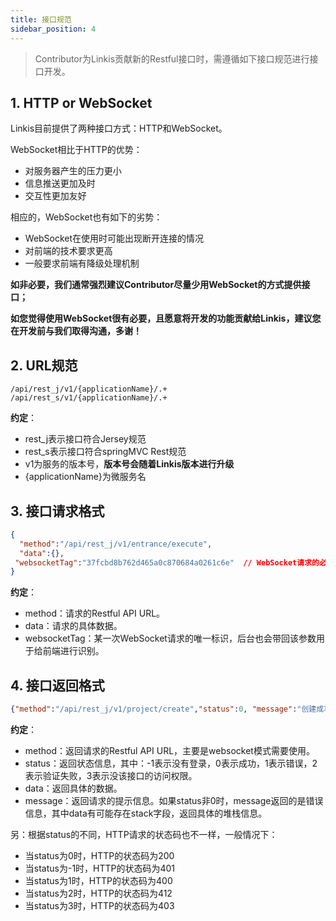 ```yaml
---
title: 接口规范
sidebar_position: 4
---
```


> Contributor为Linkis贡献新的Restful接口时，需遵循如下接口规范进行接口开发。

## 1. HTTP or WebSocket

Linkis目前提供了两种接口方式：HTTP和WebSocket。

WebSocket相比于HTTP的优势：

- 对服务器产生的压力更小
- 信息推送更加及时
- 交互性更加友好

相应的，WebSocket也有如下的劣势：

- WebSocket在使用时可能出现断开连接的情况
- 对前端的技术要求更高
- 一般要求前端有降级处理机制

**如非必要，我们通常强烈建议Contributor尽量少用WebSocket的方式提供接口；**

**如您觉得使用WebSocket很有必要，且愿意将开发的功能贡献给Linkis，建议您在开发前与我们取得沟通，多谢！**

## 2. URL规范

```
/api/rest_j/v1/{applicationName}/.+
/api/rest_s/v1/{applicationName}/.+
```

**约定**：

- rest_j表示接口符合Jersey规范
- rest_s表示接口符合springMVC Rest规范
- v1为服务的版本号，**版本号会随着Linkis版本进行升级**
- {applicationName}为微服务名

## 3. 接口请求格式

```json
{
  "method":"/api/rest_j/v1/entrance/execute",
  "data":{},
 "websocketTag":"37fcbd8b762d465a0c870684a0261c6e"  // WebSocket请求的必需参数，HTTP请求可忽略
}
```

**约定**：

- method：请求的Restful API URL。
- data：请求的具体数据。
- websocketTag：某一次WebSocket请求的唯一标识，后台也会带回该参数用于给前端进行识别。

## 4. 接口返回格式

```json
{"method":"/api/rest_j/v1/project/create","status":0, "message":"创建成功！","data":{}}
```

**约定**：

- method：返回请求的Restful API URL，主要是websocket模式需要使用。
- status：返回状态信息，其中：-1表示没有登录，0表示成功，1表示错误，2表示验证失败，3表示没该接口的访问权限。
- data：返回具体的数据。
- message：返回请求的提示信息。如果status非0时，message返回的是错误信息，其中data有可能存在stack字段，返回具体的堆栈信息。

另：根据status的不同，HTTP请求的状态码也不一样，一般情况下：

- 当status为0时，HTTP的状态码为200
- 当status为-1时，HTTP的状态码为401
- 当status为1时，HTTP的状态码为400
- 当status为2时，HTTP的状态码为412
- 当status为3时，HTTP的状态码为403
